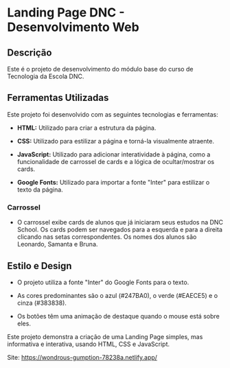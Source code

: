 # Landing Page DNC - Desenvolvimento Web

## Descrição

Este é o projeto de desenvolvimento do módulo base do curso de Tecnologia da Escola DNC.

## Ferramentas Utilizadas

Este projeto foi desenvolvido com as seguintes tecnologias e ferramentas:

- **HTML:** Utilizado para criar a estrutura da página.

- **CSS:** Utilizado para estilizar a página e torná-la visualmente atraente.

- **JavaScript:** Utilizado para adicionar interatividade à página, como a funcionalidade de carrossel de cards e a lógica de ocultar/mostrar os cards.

- **Google Fonts:** Utilizado para importar a fonte "Inter" para estilizar o texto da página.


### Carrossel

- O carrossel exibe cards de alunos que já iniciaram seus estudos na DNC School. Os cards podem ser navegados para a esquerda e para a direita clicando nas setas correspondentes. Os nomes dos alunos são Leonardo, Samanta e Bruna.

## Estilo e Design

- O projeto utiliza a fonte "Inter" do Google Fonts para o texto.

- As cores predominantes são o azul (#247BA0), o verde (#EAECE5) e o cinza (#383838).

- Os botões têm uma animação de destaque quando o mouse está sobre eles.

Este projeto demonstra a criação de uma Landing Page simples, mas informativa e interativa, usando HTML, CSS e JavaScript. 


Site: https://wondrous-gumption-78238a.netlify.app/
